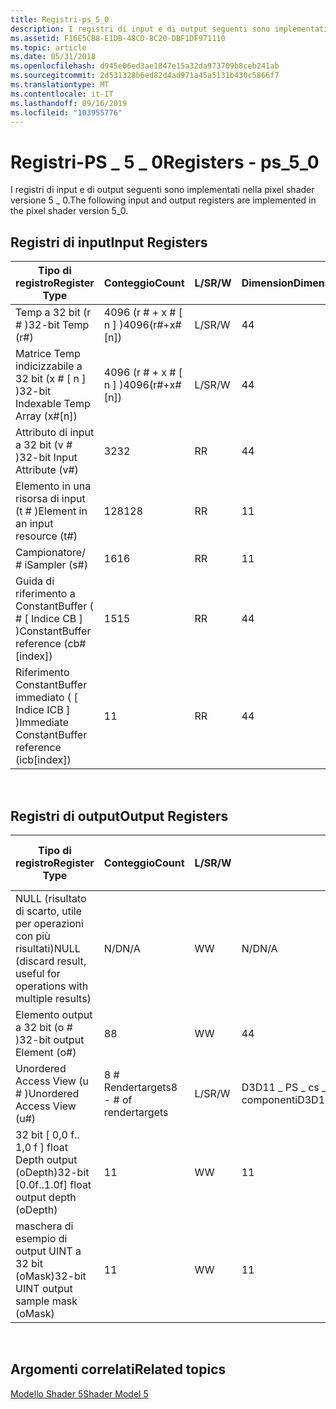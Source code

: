 ```yaml
---
title: Registri-ps_5_0
description: I registri di input e di output seguenti sono implementati nella pixel shader versione 5 \_ 0.
ms.assetid: F16E5CB8-E1DB-48CD-8C20-DBF1DF971110
ms.topic: article
ms.date: 05/31/2018
ms.openlocfilehash: d945e06ed3ae1847e15a32da973709b8ceb241ab
ms.sourcegitcommit: 2d531328b6ed82d4ad971a45a5131b430c5866f7
ms.translationtype: MT
ms.contentlocale: it-IT
ms.lasthandoff: 09/16/2019
ms.locfileid: "103955776"
---
```

# <a name="registers---ps_5_0"></a><span data-ttu-id="c4a85-103">Registri-PS \_ 5 \_ 0</span><span class="sxs-lookup"><span data-stu-id="c4a85-103">Registers - ps\_5\_0</span></span>

<span data-ttu-id="c4a85-104">I registri di input e di output seguenti sono implementati nella pixel shader versione 5 \_ 0.</span><span class="sxs-lookup"><span data-stu-id="c4a85-104">The following input and output registers are implemented in the pixel shader version 5\_0.</span></span>

## <a name="input-registers"></a><span data-ttu-id="c4a85-105">Registri di input</span><span class="sxs-lookup"><span data-stu-id="c4a85-105">Input Registers</span></span>



| <span data-ttu-id="c4a85-106">Tipo di registro</span><span class="sxs-lookup"><span data-stu-id="c4a85-106">Register Type</span></span>                                     | <span data-ttu-id="c4a85-107">Conteggio</span><span class="sxs-lookup"><span data-stu-id="c4a85-107">Count</span></span>              | <span data-ttu-id="c4a85-108">L/S</span><span class="sxs-lookup"><span data-stu-id="c4a85-108">R/W</span></span> | <span data-ttu-id="c4a85-109">Dimension</span><span class="sxs-lookup"><span data-stu-id="c4a85-109">Dimension</span></span> | <span data-ttu-id="c4a85-110">Indicizzabile da r\#</span><span class="sxs-lookup"><span data-stu-id="c4a85-110">Indexable by r\#</span></span> | <span data-ttu-id="c4a85-111">Valori predefiniti</span><span class="sxs-lookup"><span data-stu-id="c4a85-111">Defaults</span></span> | <span data-ttu-id="c4a85-112">Richiede DCL</span><span class="sxs-lookup"><span data-stu-id="c4a85-112">Requires DCL</span></span> |
|---------------------------------------------------|--------------------|-----|-----------|------------------|----------|--------------|
| <span data-ttu-id="c4a85-113">Temp a 32 bit (r \# )</span><span class="sxs-lookup"><span data-stu-id="c4a85-113">32-bit Temp (r\#)</span></span>                                 | <span data-ttu-id="c4a85-114">4096 (r \# + x \# \[ n \] )</span><span class="sxs-lookup"><span data-stu-id="c4a85-114">4096(r\#+x\#\[n\])</span></span> | <span data-ttu-id="c4a85-115">L/S</span><span class="sxs-lookup"><span data-stu-id="c4a85-115">R/W</span></span> | <span data-ttu-id="c4a85-116">4</span><span class="sxs-lookup"><span data-stu-id="c4a85-116">4</span></span>         | <span data-ttu-id="c4a85-117">No</span><span class="sxs-lookup"><span data-stu-id="c4a85-117">No</span></span>               | <span data-ttu-id="c4a85-118">nessuno</span><span class="sxs-lookup"><span data-stu-id="c4a85-118">None</span></span>     | <span data-ttu-id="c4a85-119">Sì</span><span class="sxs-lookup"><span data-stu-id="c4a85-119">Yes</span></span>          |
| <span data-ttu-id="c4a85-120">Matrice Temp indicizzabile a 32 bit (x \# \[ n \] )</span><span class="sxs-lookup"><span data-stu-id="c4a85-120">32-bit Indexable Temp Array (x\#\[n\])</span></span>            | <span data-ttu-id="c4a85-121">4096 (r \# + x \# \[ n \] )</span><span class="sxs-lookup"><span data-stu-id="c4a85-121">4096(r\#+x\#\[n\])</span></span> | <span data-ttu-id="c4a85-122">L/S</span><span class="sxs-lookup"><span data-stu-id="c4a85-122">R/W</span></span> | <span data-ttu-id="c4a85-123">4</span><span class="sxs-lookup"><span data-stu-id="c4a85-123">4</span></span>         | <span data-ttu-id="c4a85-124">Sì</span><span class="sxs-lookup"><span data-stu-id="c4a85-124">Yes</span></span>              | <span data-ttu-id="c4a85-125">nessuno</span><span class="sxs-lookup"><span data-stu-id="c4a85-125">None</span></span>     | <span data-ttu-id="c4a85-126">Sì</span><span class="sxs-lookup"><span data-stu-id="c4a85-126">Yes</span></span>          |
| <span data-ttu-id="c4a85-127">Attributo di input a 32 bit (v \# )</span><span class="sxs-lookup"><span data-stu-id="c4a85-127">32-bit Input Attribute (v\#)</span></span>                      | <span data-ttu-id="c4a85-128">32</span><span class="sxs-lookup"><span data-stu-id="c4a85-128">32</span></span>                 | <span data-ttu-id="c4a85-129">R</span><span class="sxs-lookup"><span data-stu-id="c4a85-129">R</span></span>   | <span data-ttu-id="c4a85-130">4</span><span class="sxs-lookup"><span data-stu-id="c4a85-130">4</span></span>         | <span data-ttu-id="c4a85-131">Sì</span><span class="sxs-lookup"><span data-stu-id="c4a85-131">Yes</span></span>              | <span data-ttu-id="c4a85-132">nessuno</span><span class="sxs-lookup"><span data-stu-id="c4a85-132">None</span></span>     | <span data-ttu-id="c4a85-133">Sì</span><span class="sxs-lookup"><span data-stu-id="c4a85-133">Yes</span></span>          |
| <span data-ttu-id="c4a85-134">Elemento in una risorsa di input (t \# )</span><span class="sxs-lookup"><span data-stu-id="c4a85-134">Element in an input resource (t\#)</span></span>                | <span data-ttu-id="c4a85-135">128</span><span class="sxs-lookup"><span data-stu-id="c4a85-135">128</span></span>                | <span data-ttu-id="c4a85-136">R</span><span class="sxs-lookup"><span data-stu-id="c4a85-136">R</span></span>   | <span data-ttu-id="c4a85-137">1</span><span class="sxs-lookup"><span data-stu-id="c4a85-137">1</span></span>         | <span data-ttu-id="c4a85-138">No</span><span class="sxs-lookup"><span data-stu-id="c4a85-138">No</span></span>               | <span data-ttu-id="c4a85-139">nessuno</span><span class="sxs-lookup"><span data-stu-id="c4a85-139">None</span></span>     | <span data-ttu-id="c4a85-140">Sì</span><span class="sxs-lookup"><span data-stu-id="c4a85-140">Yes</span></span>          |
| <span data-ttu-id="c4a85-141">Campionatore/ \# i</span><span class="sxs-lookup"><span data-stu-id="c4a85-141">Sampler (s\#)</span></span>                                     | <span data-ttu-id="c4a85-142">16</span><span class="sxs-lookup"><span data-stu-id="c4a85-142">16</span></span>                 | <span data-ttu-id="c4a85-143">R</span><span class="sxs-lookup"><span data-stu-id="c4a85-143">R</span></span>   | <span data-ttu-id="c4a85-144">1</span><span class="sxs-lookup"><span data-stu-id="c4a85-144">1</span></span>         | <span data-ttu-id="c4a85-145">No</span><span class="sxs-lookup"><span data-stu-id="c4a85-145">No</span></span>               | <span data-ttu-id="c4a85-146">nessuno</span><span class="sxs-lookup"><span data-stu-id="c4a85-146">None</span></span>     | <span data-ttu-id="c4a85-147">Sì</span><span class="sxs-lookup"><span data-stu-id="c4a85-147">Yes</span></span>          |
| <span data-ttu-id="c4a85-148">Guida di riferimento a ConstantBuffer ( \# \[ Indice CB \] )</span><span class="sxs-lookup"><span data-stu-id="c4a85-148">ConstantBuffer reference (cb\#\[index\])</span></span>          | <span data-ttu-id="c4a85-149">15</span><span class="sxs-lookup"><span data-stu-id="c4a85-149">15</span></span>                 | <span data-ttu-id="c4a85-150">R</span><span class="sxs-lookup"><span data-stu-id="c4a85-150">R</span></span>   | <span data-ttu-id="c4a85-151">4</span><span class="sxs-lookup"><span data-stu-id="c4a85-151">4</span></span>         | <span data-ttu-id="c4a85-152">Sì (contenuto)</span><span class="sxs-lookup"><span data-stu-id="c4a85-152">Yes(contents)</span></span>    | <span data-ttu-id="c4a85-153">nessuno</span><span class="sxs-lookup"><span data-stu-id="c4a85-153">None</span></span>     | <span data-ttu-id="c4a85-154">Sì</span><span class="sxs-lookup"><span data-stu-id="c4a85-154">Yes</span></span>          |
| <span data-ttu-id="c4a85-155">Riferimento ConstantBuffer immediato ( \[ Indice ICB \] )</span><span class="sxs-lookup"><span data-stu-id="c4a85-155">Immediate ConstantBuffer reference (icb\[index\])</span></span> | <span data-ttu-id="c4a85-156">1</span><span class="sxs-lookup"><span data-stu-id="c4a85-156">1</span></span>                  | <span data-ttu-id="c4a85-157">R</span><span class="sxs-lookup"><span data-stu-id="c4a85-157">R</span></span>   | <span data-ttu-id="c4a85-158">4</span><span class="sxs-lookup"><span data-stu-id="c4a85-158">4</span></span>         | <span data-ttu-id="c4a85-159">Sì (contenuto)</span><span class="sxs-lookup"><span data-stu-id="c4a85-159">Yes(contents)</span></span>    | <span data-ttu-id="c4a85-160">nessuno</span><span class="sxs-lookup"><span data-stu-id="c4a85-160">None</span></span>     | <span data-ttu-id="c4a85-161">Sì</span><span class="sxs-lookup"><span data-stu-id="c4a85-161">Yes</span></span>          |



 

## <a name="output-registers"></a><span data-ttu-id="c4a85-162">Registri di output</span><span class="sxs-lookup"><span data-stu-id="c4a85-162">Output Registers</span></span>



| <span data-ttu-id="c4a85-163">Tipo di registro</span><span class="sxs-lookup"><span data-stu-id="c4a85-163">Register Type</span></span>                                                      | <span data-ttu-id="c4a85-164">Conteggio</span><span class="sxs-lookup"><span data-stu-id="c4a85-164">Count</span></span>                   | <span data-ttu-id="c4a85-165">L/S</span><span class="sxs-lookup"><span data-stu-id="c4a85-165">R/W</span></span> | <span data-ttu-id="c4a85-166">Dimension</span><span class="sxs-lookup"><span data-stu-id="c4a85-166">Dimension</span></span>                                | <span data-ttu-id="c4a85-167">Indicizzabile da r\#</span><span class="sxs-lookup"><span data-stu-id="c4a85-167">Indexable by r\#</span></span> | <span data-ttu-id="c4a85-168">Valori predefiniti</span><span class="sxs-lookup"><span data-stu-id="c4a85-168">Defaults</span></span> | <span data-ttu-id="c4a85-169">Richiede DCL</span><span class="sxs-lookup"><span data-stu-id="c4a85-169">Requires DCL</span></span> |
|--------------------------------------------------------------------|-------------------------|-----|------------------------------------------|------------------|----------|--------------|
| <span data-ttu-id="c4a85-170">NULL (risultato di scarto, utile per operazioni con più risultati)</span><span class="sxs-lookup"><span data-stu-id="c4a85-170">NULL (discard result, useful for operations with multiple results)</span></span> | <span data-ttu-id="c4a85-171">N/D</span><span class="sxs-lookup"><span data-stu-id="c4a85-171">N/A</span></span>                     | <span data-ttu-id="c4a85-172">W</span><span class="sxs-lookup"><span data-stu-id="c4a85-172">W</span></span>   | <span data-ttu-id="c4a85-173">N/D</span><span class="sxs-lookup"><span data-stu-id="c4a85-173">N/A</span></span>                                      | <span data-ttu-id="c4a85-174">N/D</span><span class="sxs-lookup"><span data-stu-id="c4a85-174">N/A</span></span>              | <span data-ttu-id="c4a85-175">N/D</span><span class="sxs-lookup"><span data-stu-id="c4a85-175">N/A</span></span>      | <span data-ttu-id="c4a85-176">No</span><span class="sxs-lookup"><span data-stu-id="c4a85-176">No</span></span>           |
| <span data-ttu-id="c4a85-177">Elemento output a 32 bit (o \# )</span><span class="sxs-lookup"><span data-stu-id="c4a85-177">32-bit output Element (o\#)</span></span>                                        | <span data-ttu-id="c4a85-178">8</span><span class="sxs-lookup"><span data-stu-id="c4a85-178">8</span></span>                       | <span data-ttu-id="c4a85-179">W</span><span class="sxs-lookup"><span data-stu-id="c4a85-179">W</span></span>   | <span data-ttu-id="c4a85-180">4</span><span class="sxs-lookup"><span data-stu-id="c4a85-180">4</span></span>                                        | <span data-ttu-id="c4a85-181">N/D</span><span class="sxs-lookup"><span data-stu-id="c4a85-181">N/A</span></span>              | <span data-ttu-id="c4a85-182">N/D</span><span class="sxs-lookup"><span data-stu-id="c4a85-182">N/A</span></span>      | <span data-ttu-id="c4a85-183">No</span><span class="sxs-lookup"><span data-stu-id="c4a85-183">No</span></span>           |
| <span data-ttu-id="c4a85-184">Unordered Access View (u \# )</span><span class="sxs-lookup"><span data-stu-id="c4a85-184">Unordered Access View (u\#)</span></span>                                        | <span data-ttu-id="c4a85-185">8 \# Rendertargets</span><span class="sxs-lookup"><span data-stu-id="c4a85-185">8 - \# of rendertargets</span></span> | <span data-ttu-id="c4a85-186">L/S</span><span class="sxs-lookup"><span data-stu-id="c4a85-186">R/W</span></span> | <span data-ttu-id="c4a85-187">D3D11 \_ PS \_ cs \_ UAV \_ registro \_ componenti</span><span class="sxs-lookup"><span data-stu-id="c4a85-187">D3D11\_PS\_CS\_UAV\_REGISTER\_COMPONENTS</span></span> | <span data-ttu-id="c4a85-188">No</span><span class="sxs-lookup"><span data-stu-id="c4a85-188">No</span></span>               | <span data-ttu-id="c4a85-189">No</span><span class="sxs-lookup"><span data-stu-id="c4a85-189">No</span></span>       | <span data-ttu-id="c4a85-190">Sì</span><span class="sxs-lookup"><span data-stu-id="c4a85-190">Yes</span></span>          |
| <span data-ttu-id="c4a85-191">32 bit \[ 0,0 f.. 1,0 f \] float Depth output (oDepth)</span><span class="sxs-lookup"><span data-stu-id="c4a85-191">32-bit \[0.0f..1.0f\] float output depth (oDepth)</span></span>                  | <span data-ttu-id="c4a85-192">1</span><span class="sxs-lookup"><span data-stu-id="c4a85-192">1</span></span>                       | <span data-ttu-id="c4a85-193">W</span><span class="sxs-lookup"><span data-stu-id="c4a85-193">W</span></span>   | <span data-ttu-id="c4a85-194">1</span><span class="sxs-lookup"><span data-stu-id="c4a85-194">1</span></span>                                        | <span data-ttu-id="c4a85-195">N/D</span><span class="sxs-lookup"><span data-stu-id="c4a85-195">N/A</span></span>              | <span data-ttu-id="c4a85-196">N/D</span><span class="sxs-lookup"><span data-stu-id="c4a85-196">N/A</span></span>      | <span data-ttu-id="c4a85-197">Sì</span><span class="sxs-lookup"><span data-stu-id="c4a85-197">Yes</span></span>          |
| <span data-ttu-id="c4a85-198">maschera di esempio di output UINT a 32 bit (oMask)</span><span class="sxs-lookup"><span data-stu-id="c4a85-198">32-bit UINT output sample mask (oMask)</span></span>                             | <span data-ttu-id="c4a85-199">1</span><span class="sxs-lookup"><span data-stu-id="c4a85-199">1</span></span>                       | <span data-ttu-id="c4a85-200">W</span><span class="sxs-lookup"><span data-stu-id="c4a85-200">W</span></span>   | <span data-ttu-id="c4a85-201">1</span><span class="sxs-lookup"><span data-stu-id="c4a85-201">1</span></span>                                        | <span data-ttu-id="c4a85-202">N/D</span><span class="sxs-lookup"><span data-stu-id="c4a85-202">N/A</span></span>              | <span data-ttu-id="c4a85-203">N/D</span><span class="sxs-lookup"><span data-stu-id="c4a85-203">N/A</span></span>      | <span data-ttu-id="c4a85-204">Sì</span><span class="sxs-lookup"><span data-stu-id="c4a85-204">Yes</span></span>          |



 

## <a name="related-topics"></a><span data-ttu-id="c4a85-205">Argomenti correlati</span><span class="sxs-lookup"><span data-stu-id="c4a85-205">Related topics</span></span>

<dl> <dt>

[<span data-ttu-id="c4a85-206">Modello Shader 5</span><span class="sxs-lookup"><span data-stu-id="c4a85-206">Shader Model 5</span></span>](d3d11-graphics-reference-sm5.md)
</dt> </dl>

 

 





